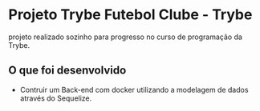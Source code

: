 # Projeto Trybe Futebol Clube - Trybe
projeto realizado sozinho para progresso no curso de programação da Trybe.

## O que foi desenvolvido
- Contruir um Back-end com docker utilizando a modelagem de dados através do Sequelize.

